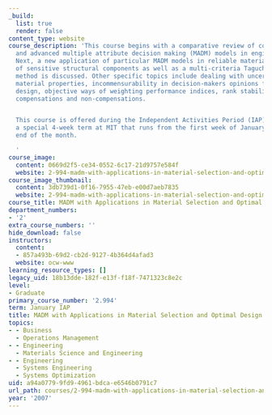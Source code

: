 ```yaml
---
_build:
  list: true
  render: false
content_type: website
course_description: 'This course begins with a comparative review of conventional
  and advanced multiple attribute decision making (MADM) models in engineering practice.
  Next, a new application of particular MADM models in reliable material selection
  of sensitive structural components as well as a multi-criteria Taguchi optimization
  method is discussed. Other specific topics include dealing with uncertainties in
  material properties, incommensurability in decision-makers opinions for the same
  design, objective ways of weighting performance indices, rank stability analysis,
  compensations and non-compensations.


  This course is offered during the Independent Activities Period (IAP), which is
  a special 4-week term at MIT that runs from the first week of January until the
  end of the month.

  '
course_image:
  content: 0669d2f5-ce34-0552-6c17-21d9757e584f
  website: 2-994-madm-with-applications-in-material-selection-and-optimal-design-january-iap-2007
course_image_thumbnail:
  content: 3db739d1-0f16-7955-47eb-e00d7aeb7835
  website: 2-994-madm-with-applications-in-material-selection-and-optimal-design-january-iap-2007
course_title: MADM with Applications in Material Selection and Optimal Design
department_numbers:
- '2'
extra_course_numbers: ''
hide_download: false
instructors:
  content:
  - 857a493b-69d2-cb2d-9127-4b364d4afad3
  website: ocw-www
learning_resource_types: []
legacy_uid: 18b13dde-182f-e13f-f18f-7471323c8e2c
level:
- Graduate
primary_course_number: '2.994'
term: January IAP
title: MADM with Applications in Material Selection and Optimal Design
topics:
- - Business
  - Operations Management
- - Engineering
  - Materials Science and Engineering
- - Engineering
  - Systems Engineering
  - Systems Optimization
uid: a94a0779-9fd9-4961-bdca-e6546b0791c7
url_path: courses/2-994-madm-with-applications-in-material-selection-and-optimal-design-january-iap-2007
year: '2007'
---
```

